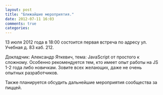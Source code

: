 ```yaml
---
layout: post
title: "Ближайшие мероприятия."
date: 2012-07-11 16:03
comments: true
categories:
---
```


13 июля 2012 года в 18:00 состоится первая встреча по адресу ул. Учебная д. 83 каб. 212.

Докладчик: Александр Яткевич, тема: JavaScript от простого к сложному. Особенно рекомендуется тем, кто имеет опыт работы на JS 1-2 года либо новичкам. Зовите всех желающих, даже не очень опытных разработчиков.

Также планируется обсудить дальнейшие мероприятия сообщества за пиццей.
